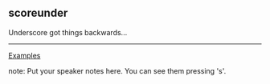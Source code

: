 ##  scoreunder

Underscore got things backwards...

---

[Examples](txmt://open?url=file://~/code/fun-js/examples/scoreunder.coffee)


note:
    Put your speaker notes here.
    You can see them pressing 's'.
